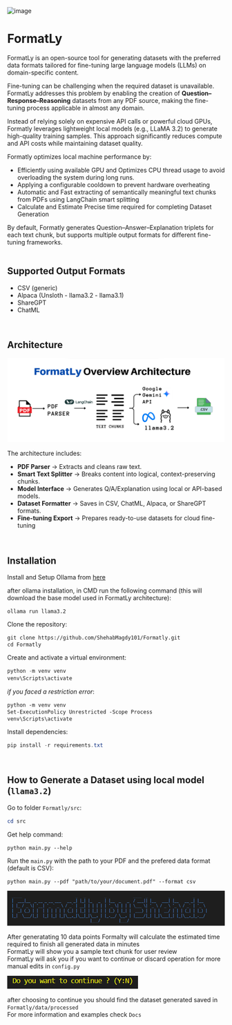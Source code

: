 <img width="1456" height="591" alt="image" src="https://github.com/user-attachments/assets/c8c873d9-4c04-4f27-bbb9-ce41d4d0d9d7" />


# FormatLy

FormatLy is an open-source tool for generating datasets with the preferred data formats tailored for fine-tuning large language models (LLMs) on domain-specific content.

Fine-tuning can be challenging when the required dataset is unavailable. FormatLy addresses this problem by enabling the creation of **Question–Response–Reasoning** datasets from any PDF source, making the fine-tuning process applicable in almost any domain.

Instead of relying solely on expensive API calls or powerful cloud GPUs, Formatly leverages lightweight local models (e.g., LLaMA 3.2) to generate high-quality training samples. This approach significantly reduces compute and API costs while maintaining dataset quality.

Formatly optimizes local machine performance by:

- Efficiently using available GPU and Optimizes CPU thread usage to avoid overloading the system during long runs.
- Applying a configurable cooldown to prevent hardware overheating
- Automatic and Fast extracting of semantically meaningful text chunks from PDFs using LangChain smart splitting
- Calculate and Estimate Precise time required for completing Dataset Generation

By default, Formatly generates Question–Answer–Explanation triplets for each text chunk, but supports multiple output formats for different fine-tuning frameworks.
<br>
<br>

## Supported Output Formats

- CSV (generic)
- Alpaca (Unsloth - llama3.2 - llama3.1)
- ShareGPT
- ChatML
<br>



## Architecture


![alt text](docs/images/image.png)

The architecture includes:

- **PDF Parser** → Extracts and cleans raw text.
- **Smart Text Splitter** → Breaks content into logical, context-preserving chunks.
- **Model Interface** → Generates Q/A/Explanation using local or API-based models.
- **Dataset Formatter** → Saves in CSV, ChatML, Alpaca, or ShareGPT formats.
- **Fine-tuning Export** → Prepares ready-to-use datasets for cloud fine-tuning

<br>

## Installation



Install and Setup Ollama from [here](https://ollama.com/)

after ollama installation, in CMD run the following command (this will download the base model used in FormatLy architecture):

```
ollama run llama3.2
```

Clone the repository:

```
git clone https://github.com/ShehabMagdy101/Formatly.git
cd Formatly
```
Create and activate a virtual environment:

```powershell
python -m venv venv
venv\Scripts\activate
```

_if you faced a restriction error_:
```
python -m venv venv
Set-ExecutionPolicy Unrestricted -Scope Process
venv\Scripts\activate
```

Install dependencies:

```powershell
pip install -r requirements.txt
```
<br>

## How to Generate a Dataset using local model (`llama3.2`)


Go to folder `Formatly/src`:

```powershell
cd src
```

Get help command:

```
python main.py --help
```

Run the `main.py` with the path to your PDF and the prefered data format (default is CSV):

```
python main.py --pdf "path/to/your/document.pdf" --format csv
```
![alt text](docs/images/image-1.png)

After generatating 10 data points Formalty will calculate the estimated time required to finish all generated data in minutes <br>
FormatLy will show you a sample text chunk for user review <br>
FormatLy will ask you if you want to continue or discard operation for more manual edits in `config.py`

![alt text](docs/images/image-2.png)


after choosing to continue you should find the dataset generated saved in `Formatly/data/processed`
<br>
For more information and examples check `Docs`




